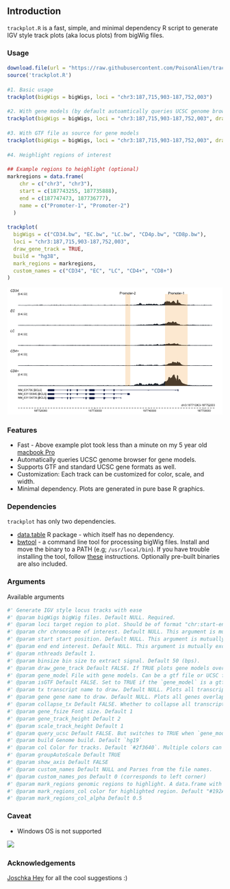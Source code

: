 ## Introduction

`trackplot.R` is a fast, simple, and minimal dependency R script to generate IGV style track plots (aka locus plots) from bigWig files.

### Usage

```r
download.file(url = "https://raw.githubusercontent.com/PoisonAlien/trackplot/master/trackplot.R", destfile = "trackplot.R")
source('trackplot.R') 

#1. Basic usage
trackplot(bigWigs = bigWigs, loci = "chr3:187,715,903-187,752,003")

#2. With gene models (by default autoamtically queries UCSC genome browser for hg19 transcripts)
trackplot(bigWigs = bigWigs, loci = "chr3:187,715,903-187,752,003", draw_gene_track = TRUE, build = "hg38")

#3. With GTF file as source for gene models
trackplot(bigWigs = bigWigs, loci = "chr3:187,715,903-187,752,003", draw_gene_track = TRUE, gene_model = "hg38_refseq.gtf.gz", isGTF = TRUE)

#4. Heighlight regions of interest

## Example regions to heighlight (optional)
markregions = data.frame(
    chr = c("chr3", "chr3"),
    start = c(187743255, 187735888),
    end = c(187747473, 187736777),
    name = c("Promoter-1", "Promoter-2")
  )
  
trackplot(
  bigWigs = c("CD34.bw", "EC.bw", "LC.bw", "CD4p.bw", "CD8p.bw"),
  loci = "chr3:187,715,903-187,752,003",
  draw_gene_track = TRUE,
  build = "hg38",
  mark_regions = markregions,
  custom_names = c("CD34", "EC", "LC", "CD4+", "CD8+")
)
```

<img src="example.png" /></a>


### Features

 * Fast - Above example plot took less than a minute on my 5 year old [macbook Pro](https://support.apple.com/kb/sp715?locale=en_GB) 
 * Automatically queries UCSC genome browser for gene models.
 * Supports GTF and standard UCSC gene formats as well.
 * Customization: Each track can be customized for color, scale, and width.
 * Minimal dependency. Plots are generated in pure base R graphics. 

### Dependencies

`trackplot` has only two dependencies. 

* [data.table](https://cran.r-project.org/web/packages/data.table/index.html) R package - which itself has no dependency.
* [bwtool](https://github.com/CRG-Barcelona/bwtool) - a command line tool for processing bigWig files. Install and move the binary to a PATH (e.g; `/usr/local/bin`). If you have trouble installing the tool, follow [these](https://github.com/CRG-Barcelona/bwtool/issues/49#issuecomment-604477559) instructions. Optionally pre-built binaries are also included. 
 
### Arguments

Available arguments

```r
#' Generate IGV style locus tracks with ease
#' @param bigWigs bigWig files. Default NULL. Required.
#' @param loci target region to plot. Should be of format "chr:start-end". e.g; chr3:187715903-187752003
#' @param chr chromosome of interest. Default NULL. This argument is mutually exclusive with `loci`
#' @param start start position. Default NULL. This argument is mutually exclusive with `loci`
#' @param end end interest. Default NULL. This argument is mutually exclusive with `loci`
#' @param nthreads Default 1.
#' @param binsize bin size to extract signal. Default 50 (bps).
#' @param draw_gene_track Default FALSE. If TRUE plots gene models overlapping with the queried region
#' @param gene_model File with gene models. Can be a gtf file or UCSC file format. If you have read them into R as a data.frame, that works as well. Default NULL, automatically fetches gene models from UCSC server
#' @param isGTF Default FALSE. Set to TRUE if the `gene_model` is a gtf file.
#' @param tx transcript name to draw. Default NULL. Plots all transcripts overlapping with the queried region
#' @param gene gene name to draw. Default NULL. Plots all genes overlapping with the queried region
#' @param collapse_tx Default FALSE. Whether to collapse all transcripts belonging to same gene into a unified gene model
#' @param gene_fsize Font size. Default 1
#' @param gene_track_height Default 2 
#' @param scale_track_height Default 1
#' @param query_ucsc Default FALSE. But switches to TRUE when `gene_model` is not given.
#' @param build Genome build. Default `hg19`
#' @param col Color for tracks. Default `#2f3640`. Multiple colors can be provided for each track
#' @param groupAutoScale Default TRUE
#' @param show_axis Default FALSE
#' @param custom_names Default NULL and Parses from the file names.
#' @param custom_names_pos Default 0 (corresponds to left corner)
#' @param mark_regions genomic regions to highlight. A data.frame with at-least three columns containing chr, start and end positions.
#' @param mark_regions_col color for highlighted region. Default "#192A561A"
#' @param mark_regions_col_alpha Default 0.5
```

### Caveat

 * Windows OS is not supported
 
![](https://media.giphy.com/media/cKJjGbH7R5KKcJIR5u/giphy.gif)

### Acknowledgements 

[Joschka Hey](https://github.com/HeyLifeHD) for all the cool suggestions :)

